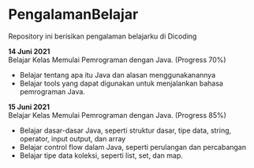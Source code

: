 # PengalamanBelajar
Repository ini berisikan pengalaman belajarku di Dicoding

**14 Juni 2021**  <br>
Belajar Kelas Memulai Pemrograman dengan Java. (Progress 70%)
 * Belajar tentang apa itu Java dan alasan menggunakanannya
 * Belajar tools yang dapat digunakan untuk menjalankan bahasa pemrograman Java.

**15 Juni 2021**  <br>
Belajar Kelas Memulai Pemrograman dengan Java. (Progress 85%)
 * Belajar dasar-dasar Java, seperti struktur dasar, tipe data, string, operator, input output, dan array
 * Belajar control flow dalam Java, seperti perulangan dan percabangan
 * Belajar tipe data koleksi, seperti list, set, dan map.
